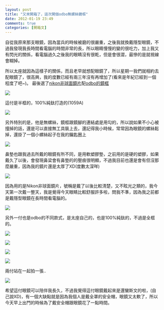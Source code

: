 ```yaml
---
layout: post
title: "又來開箱了，這次開個odbo無螺絲鏡框"
date: 2012-01-19 23:49
comments: true
categories: [開箱文]
---
```


自從我原來那支眼鏡，因為當兵的時候被磨的很嚴重，之後我就換戴隱型眼鏡，不過我發現我長時間看電腦的時間非常的長，所以眼睛慢慢的變的很吃力，加上我又有閃光的關係，看電腦過久之後我的眼睛沒有很乾，但是會很澀，最慘的是就視線會糊掉。

所以太座就因為這樣子的關係，而且老早就想配眼鏡了，所以星期一我們就相約去配眼鏡了，很高興，我的度數已經有兩三年沒有再增加了(看來是年紀已經到一個程度了吧~)。
最後選了[nikon非球面鏡片](http://www.nikon-lenswear.com.tw/single_description.php)配[odbo的鏡框](http://www.wenhsiung.com.tw/index.php?option=product&proType=label&task=showpage&cateid=165&cur=1&id=1334)

![](https://lh3.googleusercontent.com/-6VmPidrqFPI/TxkBkAG98xI/AAAAAAAABnc/qa4B9QFa_Sw/s640/IMG_0602.JPG)

<!-- more -->
這付是半框的，100%純鈦打造的(1059A)

![](https://lh6.googleusercontent.com/-Ic2CkOtnA-o/TxkBoDdUacI/AAAAAAAABns/tRvv_Rj_faA/s640/IMG_0604.JPG)

另外特別的是，他是無螺絲，鏡框跟鏡腳的連結處是用勾的，所以說如果不小心被撞掉的話，還是可以直接無工具裝上去，還記得我小時候，常常因為眼鏡的螺絲鬆掉，還掛了一個小螺絲起子在我的鑰匙圈上

![](https://lh6.googleusercontent.com/-Xl113tgPBoc/TxkBpmGCI-I/AAAAAAAABn4/IIuZzowl3Wg/s640/IMG_0606.JPG)

鼻墊也跟我過去所戴的眼鏡有所不同，是用軟塑膠墊，之前用的是硬的塑膠，如果戴久了以後，會發現鼻梁會有鼻墊的的壓痕很明顯，不過我目前也還是會有但沒那麼嚴重，因為我的鏡片還是太厚了XD(度數太深咩)

![](https://lh5.googleusercontent.com/-GP2d9ue_WME/TxkBuNzTNFI/AAAAAAAABoM/VRO74fjz5xk/s640/IMG_0608.JPG)

因為用的是Nikon非球面鏡片，號稱是戴了以後比較清楚，又不眩光之類的，我今天第一次戴一整天，我是覺得今天眼睛比較舒服許多啦，問我不準，因為我之前都是戴隱型眼鏡在長時間看電腦的。

![](https://lh5.googleusercontent.com/-ytX-oUmZ0n4/TxkByNAv5LI/AAAAAAAABok/mNWMomYLuRw/s640/IMG_0611.JPG)

另外一付也是odbo的不同款式，是太座自己的，也是100%純鈦的，不過是全框的。

![](https://lh6.googleusercontent.com/-Rf_-S659vYc/TxkBz5XNuyI/AAAAAAAABow/4hLex9k9F8w/s640/IMG_0613.JPG)

![](https://lh6.googleusercontent.com/-BjPyFgQ7LrA/TxkB2huSkWI/AAAAAAAABo8/aTOtd8CVdpY/s640/IMG_0614.JPG)

![](https://lh4.googleusercontent.com/-f-5oucgXCJw/TxkB4sm4V5I/AAAAAAAABpI/uTVwTFFhXYU/s640/IMG_0616.JPG)

![](https://lh3.googleusercontent.com/-iE0d62My_Hg/TxkB8SAoeBI/AAAAAAAABpc/aHCnmbdFhRA/s640/IMG_0618.JPG)

兩付站在一起拍一張..

![](https://lh3.googleusercontent.com/-MtcquX0IiFw/TxkB9VcEHUI/AAAAAAAABpk/cZsyOE0s5HE/s640/IMG_0619.JPG)

希望這付眼鏡可以陪伴我長久，不過我覺得這付眼鏡戴起來是還蠻斯文的啦，(自己說XD)，有一個大缺點就是因為我個人是戴全罩的安全帽，眼鏡又太軟了，所以今天早上出門的時候為了戴安全帽跟眼鏡花了一點時間。